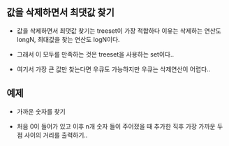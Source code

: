 ## 값을 삭제하면서 최댓값 찾기

- 값을 삭제하면서 최댓값 찾기는 treeset이 가장 적합하다 이유는 삭제하는 연산도 longN, 최대값을 찾는 연산도 logN이다. 

- 그래서 이 모두를 만족하는 것은 treeset을 사용하는 set이다..

- 여기서 가장 큰 값만 찾는다면 우큐도 가능하지만 우큐는 삭제연산이 어렵다..


## 예제

- 가까운 숫자를 찾기 

- 처음 0이 들어가 있고 이후 n개 숫자 들이 주어졌을 때 추가한 직후 가장 가까운 두 점 사이의 거리를 출력하기.. 

